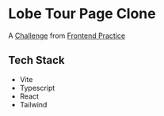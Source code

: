 # Lobe Tour Page Clone

A [Challenge](https://www.frontendpractice.com/projects/lobe) from [Frontend Practice](https://www.frontendpractice.com/)

## Tech Stack

- Vite
- Typescript
- React
- Tailwind
